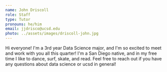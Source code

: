 ```yaml
---
name: John Driscoll
role: Staff
type: Tutor
pronouns: he/him
email: jjdrisco@ucsd.edu
photo: ../assets/images/driscoll-john.jpg
---
```

Hi everyone! I'm a 3rd year Data Science major, and I'm so excited to meet and work with you all this quarter! I'm a San Diego native, and in my free time I like to dance, surf, skate, and read. Feel free to reach out if you have any questions about data science or ucsd in general! 
